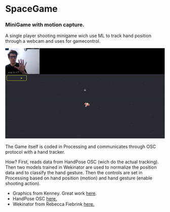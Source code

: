 # SpaceGame
### MiniGame with motion capture. 

A single player shooting minigame wich use ML to track hand position through a webcam and uses for gamecontrol.


![screen-gif](./space_game.gif)


The Game itself is coded in Processing and communicates through OSC protocol with a hand tracker. 

How? 
First, reads data from HandPose OSC (wich do the actual tracking). Then two models trained in Wekinator are used to normalize the position data and to classify the hand gesture. Then the controls are set in Processing based on hand position (motion) and hand gesture (enable shooting action).



- Graphics from Kenney. Great work [here](www.kenney.nl).
- HandPose OSC [here.](https://github.com/faaip/HandPose-OSC/releases)
- Wekinator from Rebecca Fiebrink [here.](http://www.wekinator.org/)
